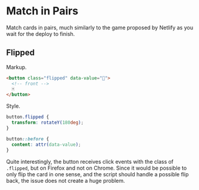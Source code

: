 # Match in Pairs

Match cards in pairs, much similarly to the game proposed by Netlify as you wait for the deploy to finish.

## Flipped

Markup.

```html
<button class="flipped" data-value="🧡">
  <!-- front -->
  🃏
</button>
```

Style.

```css
button.flipped {
  transform: rotateY(180deg);
}

button::before {
  content: attr(data-value);
}
```

Quite interestingly, the button receives click events with the class of `.flipped`, but on Firefox and not on Chrome. Since it would be possible to only flip the card in one sense, and the script should handle a possible flip back, the issue does not create a huge problem.
